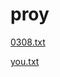 # proy

[0308.txt](https://github.com/qweasdzxc102/proy/files/14527889/0308.txt)

[you.txt](https://github.com/qweasdzxc102/proy/files/14527949/you.txt)

